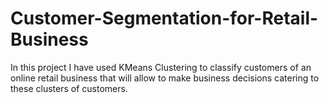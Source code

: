 # Customer-Segmentation-for-Retail-Business

In this project I have used KMeans Clustering to classify customers of an online retail business that will allow to make business decisions catering to these clusters of customers.
